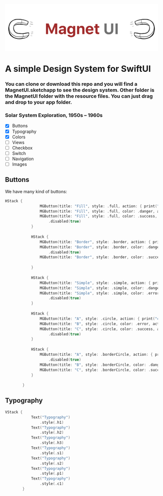 ![Logo](https://raw.githubusercontent.com/Code-With-Coffee/MagnetUI/master/Logo.png)
# A simple Design System for SwiftUI

### You can clone or download this repo and you will find a MagnetUI.sketchapp to see the design system. Other folder is the MagnetUI folder with the resource files. You can just drag and drop to your app folder. 

### Solar System Exploration, 1950s – 1960s

- [X] Buttons
- [x] Typography
- [x] Colors
- [ ] Views
- [ ] Checkbox
- [ ] Switch
- [ ] Navigation
- [ ] Images

## Buttons
We have many kind of buttons:


```swift
HStack {
                MGButton(title: "Fill", style: .full, action: { print("click") })
                MGButton(title: "Fill", style: .full, color: .danger, action: { print("click") })
                MGButton(title: "Fill", style: .full, color: .success, action: { print("click") })
                    .disabled(true)
            }
            
            HStack {
                MGButton(title: "Border", style: .border, action: { print("click") })
                MGButton(title: "Border", style: .border, color: .danger, action: { print("click") })
                    .disabled(true)
                MGButton(title: "Border", style: .border, color: .success, action: { print("click") })
                
            }
            
            HStack {
                MGButton(title: "Simple", style: .simple, action: { print("click") })
                MGButton(title: "Simple", style: .simple, color: .danger, action: { print("click") })
                MGButton(title: "Simple", style: .simple, color: .error, action: { print("click") })
                    .disabled(true)
            }
            
            HStack {
                MGButton(title: "A", style: .circle, action: { print("click") })
                MGButton(title: "B", style: .circle, color: .error, action: { print("click") })
                MGButton(title: "C", style: .circle, color: .success, action: { print("click") })
                    .disabled(true)
            }
            
            HStack {
                MGButton(title: "A", style: .borderCircle, action: { print("click") })
                    .disabled(true)
                MGButton(title: "B", style: .borderCircle, color: .danger, action: { print("click") })
                MGButton(title: "C", style: .borderCircle, color: .success, action: { print("click") })
            }
            
        }
```


## Typography

```swift
VStack {
            Text("Typography")
                .style(.h1)
            Text("Typography")
                .style(.h2)
            Text("Typography")
                .style(.h3)
            Text("Typography")
                .style(.s1)
            Text("Typography")
                .style(.s2)
            Text("Typography")
                .style(.p1)
            Text("Typography")
                .style(.c1)
        }
```
